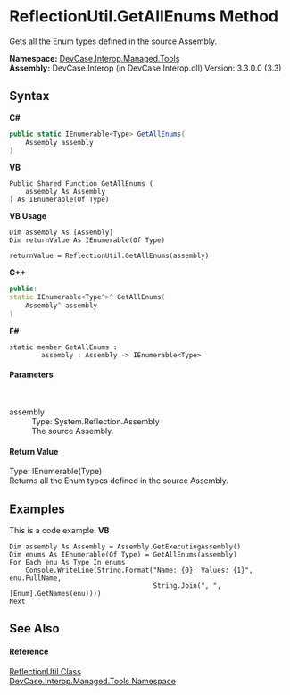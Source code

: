 # ReflectionUtil.GetAllEnums Method 
 

Gets all the Enum types defined in the source Assembly.

**Namespace:**&nbsp;<a href="N_DevCase_Interop_Managed_Tools">DevCase.Interop.Managed.Tools</a><br />**Assembly:**&nbsp;DevCase.Interop (in DevCase.Interop.dll) Version: 3.3.0.0 (3.3)

## Syntax

**C#**<br />
``` C#
public static IEnumerable<Type> GetAllEnums(
	Assembly assembly
)
```

**VB**<br />
``` VB
Public Shared Function GetAllEnums ( 
	assembly As Assembly
) As IEnumerable(Of Type)
```

**VB Usage**<br />
``` VB Usage
Dim assembly As [Assembly]
Dim returnValue As IEnumerable(Of Type)

returnValue = ReflectionUtil.GetAllEnums(assembly)
```

**C++**<br />
``` C++
public:
static IEnumerable<Type^>^ GetAllEnums(
	Assembly^ assembly
)
```

**F#**<br />
``` F#
static member GetAllEnums : 
        assembly : Assembly -> IEnumerable<Type> 

```


#### Parameters
&nbsp;<dl><dt>assembly</dt><dd>Type: System.Reflection.Assembly<br />The source Assembly.</dd></dl>

#### Return Value
Type: IEnumerable(Type)<br />Returns all the Enum types defined in the source Assembly.

## Examples
This is a code example. 
**VB**<br />
``` VB
Dim assembly As Assembly = Assembly.GetExecutingAssembly()
Dim enums As IEnumerable(Of Type) = GetAllEnums(assembly)
For Each enu As Type In enums
    Console.WriteLine(String.Format("Name: {0}; Values: {1}", enu.FullName,
                                    String.Join(", ", [Enum].GetNames(enu))))
Next
```


## See Also


#### Reference
<a href="T_DevCase_Interop_Managed_Tools_ReflectionUtil">ReflectionUtil Class</a><br /><a href="N_DevCase_Interop_Managed_Tools">DevCase.Interop.Managed.Tools Namespace</a><br />